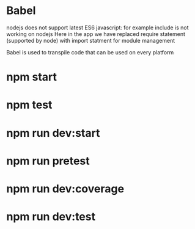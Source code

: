 # Babel

nodejs does not support latest ES6 javascript: for example include is not working on nodejs
Here in the app we have replaced require statement (supported by node) with import statment for module management

Babel is used to transpile code that can be used on every platform

# npm start

# npm test

# npm run dev:start

# npm run pretest

# npm run dev:coverage

# npm run dev:test
